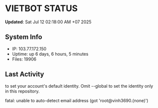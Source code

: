 # VIETBOT STATUS
**Updated**: Sat Jul 12 02:18:00 AM +07 2025

## System Info
- IP: 103.77.172.150
- Uptime: up 6 days, 6 hours, 5 minutes
- Files: 19906

## Last Activity

to set your account's default identity.
Omit --global to set the identity only in this repository.

fatal: unable to auto-detect email address (got 'root@vinh3690.(none)')
